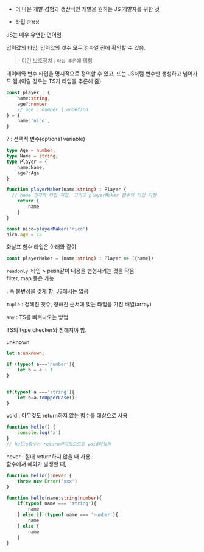 - 더 나은 개발 경험과 생산적인 개발을 원하는 JS 개발자를 위한 것

- 타입 `안정성`  

JS는 매우 유연한 언어임  

입력값의 타입, 입력값의 갯수 모두 컴파일 전에 확인할 수 있음.  
> 이런 보호장치 : `타입 추론`에 의함  

데이터와 변수 타입을 명시적으로 정의할 수 있고,
또는 JS처럼 변수만 생성하고 넘어가도 됨.(이럴 경우는 TS가 타입을 추론해 줌)  

```ts
const player : {
    name:string,
    age?:number
    // age : number | undefind
} = {
    name:'nico',
}
```
? : 선택적 변수(optional variable)

```ts
type Age = number;
type Name = string;
type Player = {
    name:Name,
    age?:Age
}

function playerMaker(name:string) : Player {
  // name 인자의 타입 지정, 그리고 playerMaker 함수의 타입 지정
    return {
        name
    }
}

const nico=playerMaker('nico')
nico.age = 12

```
화살표 함수 타입은 아래와 같이
```ts
const playerMaker = (name:string) : Player => ({name})
```

`readonly `타입 > push같이 내용을 변형시키는 것을 막음  
filter, map 등은 가능

: 즉 불변성을 갖게 함, JS에서는 없음  

`tuple`
: 정해진 갯수, 정해진 순서에 맞는 타입을 가진 배열(array)  

`any` : TS를 빠져나오는 방법  

TS의 type checker와 친해져야 함.  

unknown
```ts
let a:unknown;

if (typeof a==='number'){
    let b = a + 1
}


if(typeof a ==='string'){
    let b=a.toUpperCase();
}
```

void : 아무것도 return하지 않는 함수를 대상으로 사용  
```ts
function hello() {
    console.log('x')
}
// hello함수는 return하지않으므로 void타입임
```

never : 절대 return하지 않을 때 사용  
함수에서 예외가 발생할 때, 
``` ts
function hello():never {
    throw new Error('xxx')
}
```
```ts
function hello(name:string|number){
    if(typeof name === 'string'){
        name
    } else if (typeof name === 'number'){
        name
    } else {
        name
    }
}
```


